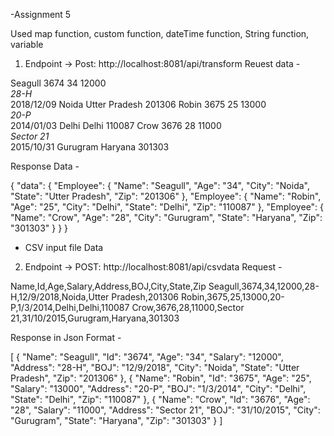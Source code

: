 -Assignment 5

Used map function, custom function, dateTime function, String function, variable

1) Endpoint -> Post: http://localhost:8081/api/transform
Reuest data -

<data>
    <Employee>
        <Name>Seagull</Name>
        <Id>3674</Id>
        <Age>34</Age>
        <Salary>12000</Salary>
        <Address>28-H</Address>
        <DOJ>2018/12/09</DOJ>
        <City>Noida</City>
        <State>Utter Pradesh</State>
        <Zip>201306</Zip>
    </Employee>
    <Employee>
        <Name>Robin</Name>
        <Id>3675</Id>
        <Age>25</Age>
        <Salary>13000</Salary>
        <Address>20-P</Address>
        <DOJ>2014/01/03</DOJ>
        <City>Delhi</City>
        <State>Delhi</State>
        <Zip>110087</Zip>
    </Employee>
    <Employee>
        <Name>Crow</Name>
        <Id>3676</Id>
        <Age>28</Age>
        <Salary>11000</Salary>
        <Address>Sector 21</Address>
        <DOJ>2015/10/31</DOJ>
        <City>Gurugram</City>
        <State>Haryana</State>
        <Zip>301303</Zip>
    </Employee>
</data>



Response Data -

{
  "data": {
    "Employee": {
      "Name": "Seagull",
      "Age": "34",
      "City": "Noida",
      "State": "Utter Pradesh",
      "Zip": "201306"
    },
    "Employee": {
      "Name": "Robin",
      "Age": "25",
      "City": "Delhi",
      "State": "Delhi",
      "Zip": "110087"
    },
    "Employee": {
      "Name": "Crow",
      "Age": "28",
      "City": "Gurugram",
      "State": "Haryana",
      "Zip": "301303"
    }
  }
}




- CSV input file Data
2) Endpoint -> POST: http://localhost:8081/api/csvdata 
Request -

Name,Id,Age,Salary,Address,BOJ,City,State,Zip
Seagull,3674,34,12000,28-H,12/9/2018,Noida,Utter Pradesh,201306
Robin,3675,25,13000,20-P,1/3/2014,Delhi,Delhi,110087
Crow,3676,28,11000,Sector 21,31/10/2015,Gurugram,Haryana,301303

Response in Json Format -

[
  {
    "Name": "Seagull",
    "Id": "3674",
    "Age": "34",
    "Salary": "12000",
    "Address": "28-H",
    "BOJ": "12/9/2018",
    "City": "Noida",
    "State": "Utter Pradesh",
    "Zip": "201306"
  },
  {
    "Name": "Robin",
    "Id": "3675",
    "Age": "25",
    "Salary": "13000",
    "Address": "20-P",
    "BOJ": "1/3/2014",
    "City": "Delhi",
    "State": "Delhi",
    "Zip": "110087"
  },
  {
    "Name": "Crow",
    "Id": "3676",
    "Age": "28",
    "Salary": "11000",
    "Address": "Sector 21",
    "BOJ": "31/10/2015",
    "City": "Gurugram",
    "State": "Haryana",
    "Zip": "301303"
  }
]